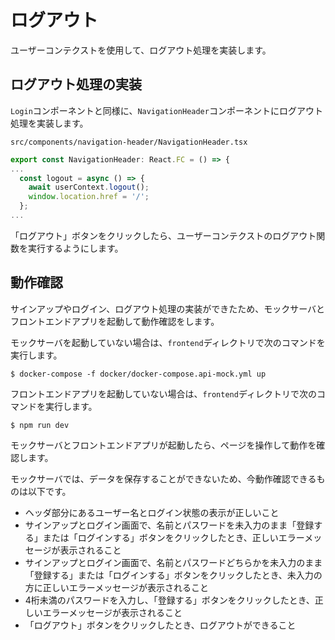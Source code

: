 # ログアウト

ユーザーコンテクストを使用して、ログアウト処理を実装します。

## ログアウト処理の実装

`Login`コンポーネントと同様に、`NavigationHeader`コンポーネントにログアウト処理を実装します。

`src/components/navigation-header/NavigationHeader.tsx`
```jsx
export const NavigationHeader: React.FC = () => {
...
  const logout = async () => {
    await userContext.logout();
    window.location.href = '/';
  };
...
```

「ログアウト」ボタンをクリックしたら、ユーザーコンテクストのログアウト関数を実行するようにします。

## 動作確認

サインアップやログイン、ログアウト処理の実装ができたため、モックサーバとフロントエンドアプリを起動して動作確認をします。

モックサーバを起動していない場合は、`frontend`ディレクトリで次のコマンドを実行します。

```
$ docker-compose -f docker/docker-compose.api-mock.yml up
```

フロントエンドアプリを起動していない場合は、`frontend`ディレクトリで次のコマンドを実行します。

```
$ npm run dev
```

モックサーバとフロントエンドアプリが起動したら、ページを操作して動作を確認します。

モックサーバでは、データを保存することができないため、今動作確認できるものは以下です。
- ヘッダ部分にあるユーザー名とログイン状態の表示が正しいこと
- サインアップとログイン画面で、名前とパスワードを未入力のまま「登録する」または「ログインする」ボタンをクリックしたとき、正しいエラーメッセージが表示されること
- サインアップとログイン画面で、名前とパスワードどちらかを未入力のまま「登録する」または「ログインする」ボタンをクリックしたとき、未入力の方に正しいエラーメッセージが表示されること
- 4桁未満のパスワードを入力し、「登録する」ボタンをクリックしたとき、正しいエラーメッセージが表示されること
- 「ログアウト」ボタンをクリックしたとき、ログアウトができること